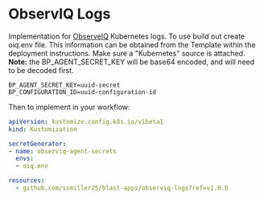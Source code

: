 # ObservIQ Logs

Implementation for [ObserveIQ](https://observiqlabs.com/) Kubernetes logs.  To use build out create oiq.env file.  This information can be obtained from the Template within the deployment instructions.  Make sure a "Kubernetes" source is attached.  **Note:** the BP_AGENT_SECRET_KEY will be base64 encoded, and will need to be decoded first.

```text
BP_AGENT_SECRET_KEY=uuid-secret
BP_CONFIGURATION_ID=uuid-configuration-id
```

Then to implement in your workflow:

```yaml
apiVersion: kustomize.config.k8s.io/v1beta1
kind: Kustomization

secretGenerator:  
- name: observiq-agent-secrets
  envs:
  - oiq.env

resources:
  - github.com/ssmiller25/blast-apps/observiq-logs?ref=v1.0.0
```